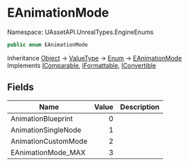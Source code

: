 # EAnimationMode

Namespace: UAssetAPI.UnrealTypes.EngineEnums

```csharp
public enum EAnimationMode
```

Inheritance [Object](https://docs.microsoft.com/en-us/dotnet/api/system.object) → [ValueType](https://docs.microsoft.com/en-us/dotnet/api/system.valuetype) → [Enum](https://docs.microsoft.com/en-us/dotnet/api/system.enum) → [EAnimationMode](./uassetapi.unrealtypes.engineenums.eanimationmode.md)<br>
Implements [IComparable](https://docs.microsoft.com/en-us/dotnet/api/system.icomparable), [IFormattable](https://docs.microsoft.com/en-us/dotnet/api/system.iformattable), [IConvertible](https://docs.microsoft.com/en-us/dotnet/api/system.iconvertible)

## Fields

| Name | Value | Description |
| --- | --: | --- |
| AnimationBlueprint | 0 |  |
| AnimationSingleNode | 1 |  |
| AnimationCustomMode | 2 |  |
| EAnimationMode_MAX | 3 |  |
